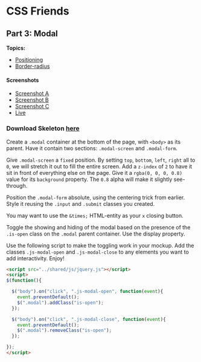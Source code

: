 # CSS Friends

## Part 3: Modal

**Topics:** 

- [Positioning][t-positioning]
- [Border-radius][t-border-radius]

#### Screenshots
- [Screenshot A][ss-12-a]
- [Screenshot B][ss-12-b]
- [Screenshot C][ss-12-c]
- [Live][live-12]

### Download Skeleton [here](https://assets.aaonline.io/fullstack/html-css/projects/micro-projects/css-friends/css-friends-12/skeleton.zip)

Create a `.modal` container at the bottom of the page, with `<body>` as
its parent. Have it contain two sections: `.modal-screen` and
`.modal-form`.

Give `.modal-screen` a `fixed` position. By setting `top`, `bottom`,
`left`, `right` all to `0`, we will stretch it out to fill the entire
screen. Add a `z-index` of `2` to have it sit in front of everything
else on the page. Give it a `rgba(0, 0, 0, 0.8)` value for its
`background` property. The `0.8` alpha will make it slightly
see-through.

Position the `.modal-form` absolute, using the centering trick from
earlier. Style it reusing the `.input` and `.submit` classes you
created.

You may want to use the `&times;` HTML-entity as your `x` closing
button.

Toggle the showing and hiding of the modal based on the presence of the
`.is-open` class on the `.modal` parent container. Use the display
property.

Use the following script to make the toggling work in your mockup. Add
the classes `.js-modal-open` and `.js-modal-close` to any elements you
want to add interactivity. Enjoy!

```html
<script src="../shared/js/jquery.js"></script>
<script>
$(function(){

  $("body").on("click", ".js-modal-open", function(event){
    event.preventDefault();
    $(".modal").addClass("is-open");
  });

  $("body").on("click", ".js-modal-close", function(event){
    event.preventDefault();
    $(".modal").removeClass("is-open");
  });

});
</script>
```

[ss-12-a]: https://assets.aaonline.io/fullstack/html-css/micro-projects/css-friends/docs/screenshots/12-modal-a.png
[ss-12-b]: https://assets.aaonline.io/fullstack/html-css/micro-projects/css-friends/docs/screenshots/12-modal-b.png
[ss-12-c]: https://assets.aaonline.io/fullstack/html-css/micro-projects/css-friends/docs/screenshots/12-modal-c.png
[live-12]: http://appacademy.github.io/css-friends/solution/12-modal.html
[t-border-radius]: https://developer.mozilla.org/en-US/docs/Web/CSS/border-radius

[t-positioning]: https://www.w3schools.com/css/css_positioning.asp